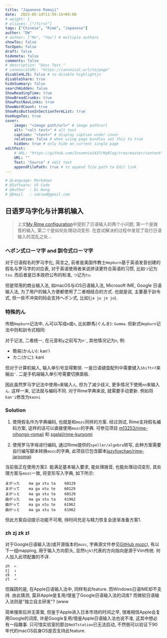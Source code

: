 ```yaml
---
title: "Japanese Romaji"
date:  2023-05-14T11:59:15+09:00
# weight: 1
# aliases: ["/first"]
tags: ["Chinese", "Rime", "Japanese"]
author: "DW"
# author: ["Me", "You"] # multiple authors
showToc: false
TocOpen: false
draft: false
hidemeta: false
comments: false
# description: "Desc Text."
# canonicalURL: "https://canonical.url/to/page"
disableHLJS: false # to disable highlightjs
disableShare: true
hideSummary: false
searchHidden: false
ShowReadingTime: true
ShowBreadCrumbs: true
ShowPostNavLinks: true
ShowWordCount: true
ShowRssButtonInSectionTermList: true
UseHugoToc: true
cover:
    image: "<image path/url>" # image path/url
    alt: "<alt text>" # alt text
    caption: "<text>" # display caption under cover
    relative: false # when using page bundles set this to true
    hidden: true # only hide on current single page
editPost:
    # URL: "https://github.com/Insomnia1437/MyBlog/tree/master/content"
    URL: ""
    Text: "Source" # edit text
    appendFilePath: true # to append file path to Edit link
---
```

```python
# @Language: Markdown
# @Software: VS Code
# @Author  : Di Wang
# @Email   : sdcswd@gmail.com
```

## 日语罗马字化与计算机输入

> 上文[My Rime configuration](/posts/my-rime-configuration)中提到了日语输入的两个小问题, 第一个是拨音的输入, 第二个是如何处理动词变形. 在尝试解决的过程中发现了现行日语输入的混乱之处...

### ヘポン式ローマ字 and 訓令式ローマ字

对于日语假名的罗马字化, 简言之, 前者是美国传教士`Hepburn`基于英语发音创建的假名与罗马字的对应表, 对于英语使用者来说拼读更符合英语的习惯, 比如`つ`记为`tsu`. 而后者是日本政府公布的标准, `つ`记为`tu`.

但是常用的商业输入法, 如macOS与iOS日语输入法, Microsoft IME, Google 日语输入法, 为了用户的输入方便都使用了二者相结合的方式. 也就是说, 主要基于訓令式, 但一些不冲突的码会支持ヘポン式, 比如(`ja ju je jo`).

### 特殊的ん

传统`Hepburn`记法中, ん可以写成`m`或`n`, 比如群馬(ぐんま): `Gumma`. 但新式`Hepburn`记法中则和訓令式相同:

对于记法, 二者统一, 在元音和`y`之前写为`n'`, 其他情况记为`n`, 例:

- 簡易(かんい): kan'i
- カニ(かに): kani

但对于计算机输入, 输入单引号显得繁琐. 一是日语键盘配列中需要键入`Shift+7`来输出`'`. 二是手机端输入单引号需要切换面板.

因此虽然罗马字记法中使用`n`来输入`ん`, 但为了减少歧义, 更多情况下使用`nn`来输入`ん`.
这样一来, 记法就与编码不同. 对于Rime字典来说, 就需要手动更新. 例如将`kan'i`修改为`kanni`

### Solution

1. 使用假名作为字典编码, 也就是和`mozc`同样的方案. 经过测试, Rime支持假名编码方案, 这样的话可以直接使用`mozc`的字典. 可参见项目 [m13253/rime-nihongo-romaji](https://github.com/m13253/rime-nihongo-romaji) 和 [sgalal/rime-kunyomi](https://github.com/sgalal/rime-kunyomi)

2. 使用罗马字母进行编码, 通过Rime提供的`speller/algebra`转写, 此种方案需要自行编写脚本转换`mozc`的字典, 此项目已包含脚本[lazyfoxchan/rime-jaroomaji](https://github.com/lazyfoxchan/rime-jaroomaji/tree/master/dict_tools)

当前我正在使用方案2. 能满足基本输入要求, 能处理拨音, 也能处理动词变形, 其处理方案与`mozc`一致, 将变形写入字典, 如下所示:

```
まがった	ma ga xtu ta	60129
まがって	ma ga xtu te	60129
まがっと	ma ga xtu to	60129
曲がった	ma ga xtu ta	61962
曲がって	ma ga xtu te	61962
曲がっと	ma ga xtu to	61962
```

但此方案自动提示功能不可用, 待时间充足与精力恢复会逐渐准备方案1.

### zh zj zk zl

对于Google日语输入法(或开源版本的`mozc`, 字典源文件参见[GitHub mozc](https://github.com/google/mozc/blob/master/src/data/preedit/romanji-hiragana.tsv#LL11C5-L11C5)), 有以下一组mapping, 用于输入方向箭头, 显然`hjkl`代表的方向指向是源于Vim传统. 何人加入此项配置的不详.

```
zh	←
zj	↓
zk	↑
zl	→
```

但蹊跷的是, 在Apple日语输入法中, 同样有此feature. 而Windows日语IME却不支持. 由此猜测, 莫非Apple是复用/借鉴了Google日语输入法的词库? 而微软日语输入法则是"独立自主研发"? (www

简单搜索后并无答案, 但鉴于Apple进入日本市场的时间之早, 很难相信Apple会复用Google的词库, 许是Google复用/借鉴Apple日语输入法也说不准, 这其中想必有一段趣事. 只可惜实验室的那台`NeXTstation`已无法启动, 不然倒可以验证下90年代的macOS前身OS是否支持此feature.